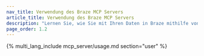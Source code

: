 ```yaml
---
nav_title: Verwendung des Braze MCP Servers
article_title: Verwendung des Braze MCP Servers
description: "Lernen Sie, wie Sie mit Ihren Daten in Braze mithilfe von natürlichsprachlichen Tools wie Claude und Cursor interagieren können."
page_order: 1.2
---
```


{% multi_lang_include mcp_server/usage.md section="user" %}
